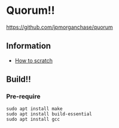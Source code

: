 # Quorum!!
https://github.com/jpmorganchase/quorum
## Information
- [How to scratch](https://docs.goquorum.com/en/latest/Getting%20Started/Creating-A-Network-From-Scratch/)
## Build!!
### Pre-require
```
sudo apt install make
sudo apt install build-essential
sudo apt install gcc
```
